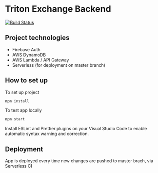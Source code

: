 # Triton Exchange Backend

[![Build Status](https://travis-ci.com/paulpan05/te-app-backend.svg?token=AwrSN7YWy67cvrqMpyHB&branch=master)](https://travis-ci.com/paulpan05/te-app-backend)

## Project technologies
 - Firebase Auth
 - AWS DynamoDB
 - AWS Lambda / API Gateway
 - Serverless (for deployment on master branch)

## How to set up
To set up project

```sh
npm install
```

To test app locally

```sh
npm start
```

Install ESLint and Prettier plugins on your Visual Studio Code to enable automatic syntax warning and correction.

## Deployment

App is deployed every time new changes are pushed to master brach, via Serverless CI